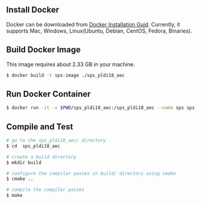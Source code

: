
## Install Docker
Docker can be downloaded from [Docker Installation Guid](https://docs.docker.com/docker-for-mac/install/). Currently, it supports Mac, Windows, Linux(Ubuntu, Debian, CentOS, Fedora, Binaries).
 
## Build Docker Image
This image requires about 2.33 GB in your machine.
```bash
$ docker build -t sps-image ./sps_pldi18_aec
```

## Run Docker Container
```bash
$ docker run -it -v $PWD/sps_pldi18_aec:/sps_pldi18_aec --name sps sps-image /bin/bash
```

## Compile and Test
```bash
# go to the sps_pldi18_aec/ directory
$ cd  sps_pldi18_aec

# create a build directory
$ mkdir build

# configure the compiler passes in build/ directory using cmake
$ cmake ..

# compile the compiler passes
$ make

```

